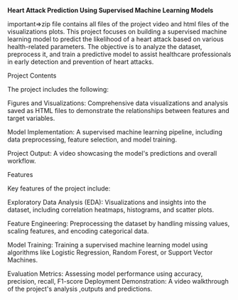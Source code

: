 **Heart Attack Prediction Using Supervised Machine Learning Models**

important=>zip file contains all files of the project video and html files of the visualizations plots.
This project focuses on building a supervised machine learning model to predict the likelihood of a heart attack based on various health-related parameters. The objective is to analyze the dataset, preprocess it, and train a predictive model to assist healthcare professionals in early detection and prevention of heart attacks.

Project Contents

The project includes the following:

Figures and Visualizations: Comprehensive data visualizations and analysis saved as HTML files to demonstrate the relationships between features and target variables.

Model Implementation: A supervised machine learning pipeline, including data preprocessing, feature selection, and model training.

Project Output: A video showcasing the model's predictions and overall workflow.

Features

Key features of the project include:

Exploratory Data Analysis (EDA): Visualizations and insights into the dataset, including correlation heatmaps, histograms, and scatter plots.

Feature Engineering: Preprocessing the dataset by handling missing values, scaling features, and encoding categorical data.

Model Training: Training a supervised machine learning model using algorithms like Logistic Regression, Random Forest, or Support Vector Machines.

Evaluation Metrics: Assessing model performance using accuracy, precision, recall, F1-score
Deployment Demonstration: A video walkthrough of the project's analysis ,outputs and predictions.
